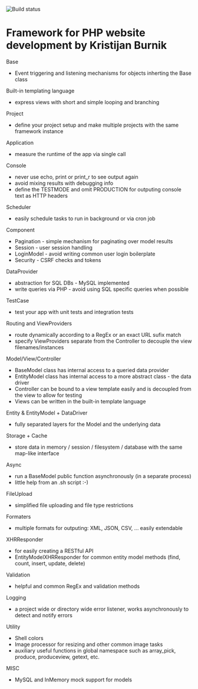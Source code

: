 ![Build status](http://vps2.gridwaves.com:8111/app/rest/builds/buildType:(id:Framework_DevelopmentBuild)/statusIcon)


# Framework for PHP website development by Kristijan Burnik

Base
- Event triggering and listening mechanisms for objects inherting the Base class

Built-in templating language
- express views with short and simple looping and branching

Project
- define your project setup and make multiple projects with the same framework instance

Application
- measure the runtime of the app via single call

Console
- never use echo, print or print_r to see output again
- avoid mixing results with debugging info
- define the TESTMODE and omit PRODUCTION for outputing console text as HTTP headers

Scheduler
- easily schedule tasks to run in background or via cron job

Component
- Pagination - simple mechanism for paginating over model results
- Session - user session handling
- LoginModel - avoid writing common user login boilerplate
- Security - CSRF checks and tokens

DataProvider
- abstraction for SQL DBs - MySQL implemented
- write queries via PHP - avoid using SQL specific queries when possible

TestCase
- test your app with unit tests and integration tests

Routing and ViewProviders
- route dynamically according to a RegEx or an exact URL sufix match
- specify ViewProviders separate from the Controller to decouple the view filenames/instances

Model/View/Controller
- BaseModel class has internal access to a queried data provider
- EntityModel class has internal access to a more abstract class - the data driver
- Controller can be bound to a view template easily and is decoupled from the view to allow for testing
- Views can be written in the built-in template language

Entity & EntityModel + DataDriver
- fully separated layers for the Model and the underlying data

Storage + Cache
- store data in memory / session / filesystem / database with the same map-like interface

Async
- run a BaseModel public function asynchronously (in a separate process)
- little help from an .sh script :-)

FileUpload
- simplified file uploading and file type restrictions

Formaters
- multiple formats for outputing: XML, JSON, CSV, ... easily extendable

XHRResponder
- for easily creating a RESTful API
- EntityModelXHRResponder for common entity model methods (find, count, insert, update, delete)


Validation
- helpful and common RegEx and validation methods

Logging
- a project wide or directory wide error listener, works asynchronously to detect and notify errors

Utility
- Shell colors
- Image processor for resizing and other common image tasks
- auxiliary useful functions in global namespace such as array_pick, produce, produceview, getext, etc.

MISC
- MySQL and InMemory mock support for models





